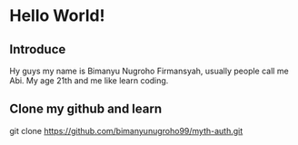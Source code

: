 # Hello World! 
## Introduce
Hy guys my name is Bimanyu Nugroho Firmansyah, usually people call me Abi.
My age 21th and me like learn coding.

## Clone my github and learn
git clone https://github.com/bimanyunugroho99/myth-auth.git

